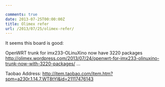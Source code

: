 ```yaml
---

comments: true
date: 2013-07-25T00:00:00Z
title: Olimex refer
url: /2013/07/25/olimex-refer/
---
```


It seems this board is good:

OpenWRT trunk for imx233-OLinuXino now have 3220 packages http://olimex.wordpress.com/2013/07/24/openwrt-for-imx233-olinuxino-trunk-now-with-3220-packages/ …

Taobao Address:
http://item.taobao.com/item.htm?spm=a230r.1.14.7.WT8tYl&id=21117476143
